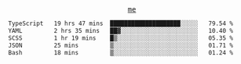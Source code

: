 <p align="center">
  <samp>
    <a href="https://yiwwhl.com">me</a>
  </samp>
</p>

<!--START_SECTION:waka-->

```txt
TypeScript   19 hrs 47 mins  ████████████████████░░░░░   79.54 %
YAML         2 hrs 35 mins   ██▓░░░░░░░░░░░░░░░░░░░░░░   10.40 %
SCSS         1 hr 19 mins    █▒░░░░░░░░░░░░░░░░░░░░░░░   05.35 %
JSON         25 mins         ▒░░░░░░░░░░░░░░░░░░░░░░░░   01.71 %
Bash         18 mins         ▒░░░░░░░░░░░░░░░░░░░░░░░░   01.24 %
```

<!--END_SECTION:waka-->